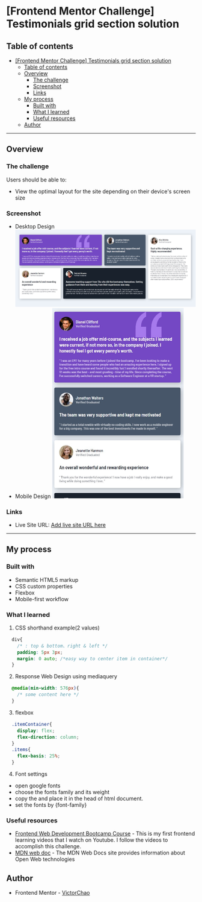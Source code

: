 # [Frontend Mentor Challenge] Testimonials grid section solution

## Table of contents

- [[Frontend Mentor Challenge] Testimonials grid section solution](#frontend-mentor-challenge-testimonials-grid-section-solution)
  - [Table of contents](#table-of-contents)
  - [Overview](#overview)
    - [The challenge](#the-challenge)
    - [Screenshot](#screenshot)
    - [Links](#links)
  - [My process](#my-process)
    - [Built with](#built-with)
    - [What I learned](#what-i-learned)
    - [Useful resources](#useful-resources)
  - [Author](#author)

---
## Overview

### The challenge

Users should be able to:

- View the optimal layout for the site depending on their device's screen size

### Screenshot
- Desktop Design 
![](./screenshot1.jpg)
- Mobile Design
  <img src="./screenshot2.jpg" alt= "mobile device page" width= 350>
### Links

- Live Site URL: [Add live site URL here](https://your-live-site-url.com)

---
## My process

### Built with

- Semantic HTML5 markup
- CSS custom properties
- Flexbox
- Mobile-first workflow

### What I learned
1. CSS shorthand example(2 values)
```css
  div{
    /* : top & bottom、right & left */
    padding: 5px 3px; 
    margin: 0 auto; /*easy way to center item in container*/
  }
```
2. Response Web Design using mediaquery
```css
  @media(min-width: 576px){
    /* some content here */
  }
```
3. flexbox
```css
  .itemContainer{
    display: flex;
    flex-direction: column;
  }
  .items{
    flex-basis: 25%;
  }
```
4. Font settings
- open google fonts
- choose the fonts family and its weight
- copy the <link> and place it in the head of html document.
- set the fonts by {font-family}



### Useful resources

- [Frontend Web Development Bootcamp Course](https://www.youtube.com/watch?v=zJSY8tbf_ys&list=PLZhK8cHyKIZwz9kuGEtGCBBdrAOFofbWZ&index=1) - This is my first frontend learning videos that I watch on Youtube. I follow the videos to accomplish this challenge.
- [MDN web doc](https://developer.mozilla.org/index.html) - The MDN Web Docs site provides information about Open Web technologies 

## Author

<!-- - Website - [Add your name here](https://www.your-site.com) -->
- Frontend Mentor - [VictorChao](https://www.frontendmentor.io/profile/VictorChao996)


